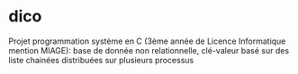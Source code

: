 # dico

Projet programmation système en C  (3ème année de Licence Informatique mention MIAGE): base de donnée non relationnelle, clé-valeur basé sur des liste chainées distribuées sur plusieurs processus 


